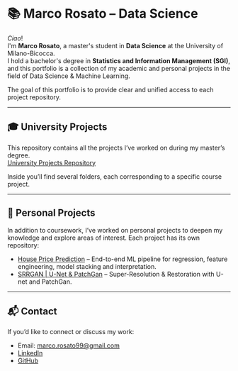 # 📚 Marco Rosato – Data Science

*Ciao*!  
I'm **Marco Rosato**, a master's student in **Data Science** at the University of Milano-Bicocca.  
I hold a bachelor's degree in **Statistics and Information Management (SGI)**, and this portfolio is a collection of my academic and personal projects in the field of Data Science & Machine Learning.  

The goal of this portfolio is to provide clear and unified access to each project repository. 

---

## 🎓 University Projects
This repository contains all the projects I’ve worked on during my master’s degree.  
[University Projects Repository](https://github.com/kugogt/University_projects)  

Inside you’ll find several folders, each corresponding to a specific course project.

---

## 🚀 Personal Projects
In addition to coursework, I’ve worked on personal projects to deepen my knowledge and explore areas of interest. Each project has its own repository:

- [House Price Prediction](https://github.com/kugogt/Housing-Price-Prediction) – End-to-end ML pipeline for regression, feature engineering, model stacking and interpretation.  
- [SRRGAN | U-Net & PatchGan](https://github.com/kugogt/SRRGAN-U-Net-PatchGan/tree/main) – Super-Resolution & Restoration with U-net and PatchGan.  


---

## 📬 Contact
If you’d like to connect or discuss my work:  
- Email: marco.rosato99@gmail.com  
- [LinkedIn](https://www.linkedin.com/in/marco-rosato-39503819b/)
- [GitHub](https://github.com/kugogt) 
